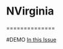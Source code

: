 # NVirginia
==============

#DEMO
[In this Issue](https://sreenath124.github.io/NVirginia/index.html)